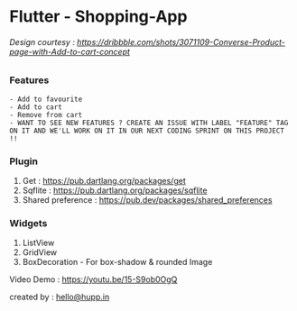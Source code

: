 # Flutter - Shopping-App
###### Design courtesy : https://dribbble.com/shots/3071109-Converse-Product-page-with-Add-to-cart-concept


### Features
    - Add to favourite
    - Add to cart
    - Remove from cart
    - WANT TO SEE NEW FEATURES ? CREATE AN ISSUE WITH LABEL "FEATURE" TAG ON IT AND WE'LL WORK ON IT IN OUR NEXT CODING SPRINT ON THIS PROJECT !!
### Plugin
1. Get               : https://pub.dartlang.org/packages/get
3. Sqflite           : https://pub.dartlang.org/packages/sqflite
5. Shared preference : https://pub.dev/packages/shared_preferences

### Widgets
1. ListView
2. GridView
3. BoxDecoration - For box-shadow & rounded Image


Video Demo : https://youtu.be/15-S9ob0OgQ

created by : hello@hupp.in
